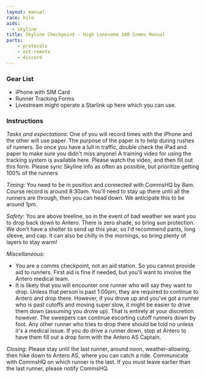 ```yaml
---
layout: manual
race: hilo
aids:
  - skyline
title: Skyline Checkpoint - High Lonesome 100 Comms Manual
parts:
    - protocols
    - ost-remote
    - discord
---
```


### Gear List

- iPhone with SIM Card
- Runner Tracking Forms
- Livestream might operate a Starlink up here which you can use.

### Instructions

*Tasks and expectations*:
One of you will record times with the iPhone and the other will use paper. The purpose of the paper is to help during rushes of runners. So once you have a lull in traffic, double check the iPad and paper to make sure you didn't miss anyone! A training video for using the tracking system is available here. Please watch the video, and then fill out this form. Please sync Skyline info as often as possible, but prioritize getting 100% of the runners

*Timing*:
You need to be in position and connected with CommsHQ by 8am. Course record is around 8:30am. You'll need to stay up there until all the runners are through, then you can head down. We anticipate this to be around 1pm.

*Safety*:
You are above treeline, so in the event of bad weather we want you to drop back down to Antero. There is zero shade, so bring sun protection. We don't have a shelter to send up this year, so I'd recommend pants, long sleeve, and cap. It can also be chilly in the mornings, so bring plenty of layers to stay warm! 

*Miscellaneous*:
- You are a comms checkpoint, not an aid station. So you cannot provide aid to runners. First aid is fine if needed, but you'll want to involve the Antero medical team.
- It is likely that you will encounter one runner who will say they want to drop. Unless that person is past 1:00pm, they are required to continue to Antero and drop there. However, if you drove up and you've got a runner who is past cutoffs and moving super slow, it might be easier to drive them down (assuming you drove up). That is entirely at your discretion however. The sweepers can continue escorting cutoff runners down by foot. Any other runner who tries to drop there should be told no unless it's a medical issue. If you do drive a runner down, stop at Antero to have them fill out a drop form with the Antero AS Captain.

*Closing*:
Please stay until the last runner, around noon, weather-allowing, then hike down to Antero AS, where you can catch a ride. Communicate with CommsHQ on which runner is the last. If you must leave earlier than the last runner, please notify CommsHQ.
